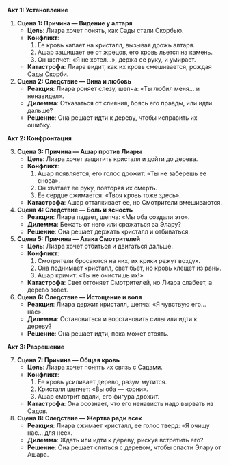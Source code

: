 **Акт 1: Установление**

1. **Сцена 1: Причина — Видение у алтаря**
    - **Цель**: Лиара хочет понять, как Сады стали Скорбью.
    - **Конфликт**:
        1. Ее кровь капает на кристалл, вызывая дрожь алтаря.
        2. Ашар защищает ее от жрецов, его кровь льется на камень.
        3. Он шепчет: «Я не хотел…», держа ее руку, и умирает.
    - **Катастрофа**: Лиара видит, как их кровь смешивается, рождая Сады Скорби.
2. **Сцена 2: Следствие — Вина и любовь**
    - **Реакция**: Лиара роняет слезу, шепча: «Ты любил меня… и ненавидел».
    - **Дилемма**: Отказаться от слияния, боясь его правды, или идти дальше?
    - **Решение**: Она решает идти к дереву, чтобы исправить их ошибку.

**Акт 2: Конфронтация**

3. **Сцена 3: Причина — Ашар против Лиары**
    - **Цель**: Лиара хочет защитить кристалл и дойти до дерева.
    - **Конфликт**:
        1. Ашар появляется, его голос дрожит: «Ты не заберешь ее снова».
        2. Он хватает ее руку, повторяя их смерть.
        3. Ее сердце сжимается: «Твоя кровь тоже здесь».
    - **Катастрофа**: Ашар отталкивает ее, но Смотрители вмешиваются.
4. **Сцена 4: Следствие — Боль и ясность**
    - **Реакция**: Лиара падает, шепча: «Мы оба создали это».
    - **Дилемма**: Бежать от него или сражаться за Элару?
    - **Решение**: Она решает держать кристалл и отбиваться.
5. **Сцена 5: Причина — Атака Смотрителей**
    - **Цель**: Лиара хочет отбиться и двигаться дальше.
    - **Конфликт**:
        1. Смотрители бросаются на них, их крики режут воздух.
        2. Она поднимает кристалл, свет бьет, но кровь хлещет из раны.
        3. Ашар кричит: «Ты не очистишь их!»
    - **Катастрофа**: Свет отгоняет Смотрителей, но Лиара слабеет, а дерево зовет.
6. **Сцена 6: Следствие — Истощение и воля**
    - **Реакция**: Лиара держит кристалл, шепча: «Я чувствую его… нас».
    - **Дилемма**: Остановиться и восстановить силы или идти к дереву?
    - **Решение**: Она решает идти, пока может стоять.

**Акт 3: Разрешение**

7. **Сцена 7: Причина — Общая кровь**
    - **Цель**: Лиара хочет понять их связь с Садами.
    - **Конфликт**:
        1. Ее кровь усиливает дерево, разум мутится.
        2. Кристалл шепчет: «Вы оба — корни».
        3. Ашар смотрит вдали, его фигура дрожит.
    - **Катастрофа**: Она осознает, что его ненависть надо вырвать из Садов.
8. **Сцена 8: Следствие — Жертва ради всех**
    - **Реакция**: Лиара сжимает кристалл, ее голос тверд: «Я очищу нас… для нее».
    - **Дилемма**: Ждать или идти к дереву, рискуя встретить его?
    - **Решение**: Она решает слиться с деревом, чтобы спасти Элару от Ашара.